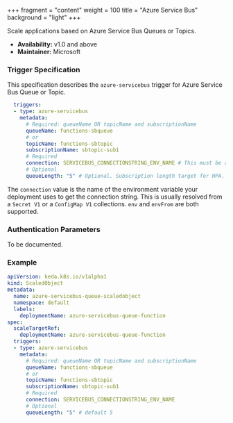 +++
fragment = "content"
weight = 100
title = "Azure Service Bus"
background = "light"
+++

Scale applications based on Azure Service Bus Queues or Topics.

* **Availability:** v1.0 and above
* **Maintainer:** Microsoft

<!--more-->

### Trigger Specification

This specification describes the `azure-servicebus` trigger for Azure Service Bus Queue or Topic.

```yaml
  triggers:
  - type: azure-servicebus
    metadata:
      # Required: queueName OR topicName and subscriptionName
      queueName: functions-sbqueue
      # or
      topicName: functions-sbtopic
      subscriptionName: sbtopic-sub1
      # Required
      connection: SERVICEBUS_CONNECTIONSTRING_ENV_NAME # This must be a connection string for a queue itself, and not a namespace level (e.g. RootAccessPolicy) connection string [#215](https://github.com/kedacore/keda/issues/215)
      # Optional
      queueLength: "5" # Optional. Subscription length target for HPA. Default: 5 messages
```

The `connection` value is the name of the environment variable your deployment uses to get the connection string. This is usually resolved from a `Secret V1` or a `ConfigMap V1` collections. `env` and `envFrom` are both supported.

### Authentication Parameters

To be documented.

### Example

```yaml
apiVersion: keda.k8s.io/v1alpha1
kind: ScaledObject
metadata:
  name: azure-servicebus-queue-scaledobject
  namespace: default
  labels:
    deploymentName: azure-servicebus-queue-function
spec:
  scaleTargetRef:
    deploymentName: azure-servicebus-queue-function
  triggers:
  - type: azure-servicebus
    metadata:
      # Required: queueName OR topicName and subscriptionName
      queueName: functions-sbqueue
      # or
      topicName: functions-sbtopic
      subscriptionName: sbtopic-sub1
      # Required
      connection: SERVICEBUS_CONNECTIONSTRING_ENV_NAME
      # Optional
      queueLength: "5" # default 5

```